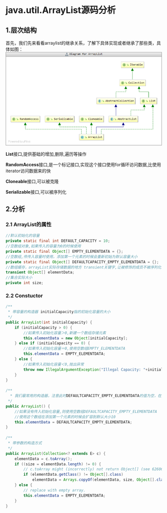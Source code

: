 # java.util.ArrayList源码分析

## 1.层次结构

首先，我们先来看看arraylist的继承关系，了解下具体实现或者继承了那些类，具体如图：
![ArrayList的继承关系](/图片/jdk1.8源码系列/arraylist.png)

**List**接口,提供基础的增加,删除,遍历等操作

**RandomAccess**接口,是一个标记接口,实现这个接口使用for循环访问数据,比使用iterator访问数据来的快

**Cloneable**接口,可以被克隆

**Serializable**接口,可以被序列化

## 2.分析
### 2.1 ArrayList的属性

```java
//默认初始化的容量
private static final int DEFAULT_CAPACITY = 10;
//空数组对象,如果传入的容量为0的时候使用
private static final Object[] EMPTY_ELEMENTDATA = {};
//空数组,传传入容量时使用，添加第一个元素的时候会重新初始为默认容量大小
private static final Object[] DEFAULTCAPACITY_EMPTY_ELEMENTDATA = {};
//数组缓存，arrayList实际存储数据的地方 transient关键字,让被修饰的成员不被序列化
transient Object[] elementData;
//集合实际大小
private int size;
```
### 2.2 Constuctor

```java
/**
 * 带容量的构造器 initialCapacity指的初始化容量的大小
 */
public ArrayList(int initialCapacity) {
    if (initialCapacity > 0) {
        //如果传入初始化容量＞0,新建一个数组存储元素
        this.elementData = new Object[initialCapacity];
    } else if (initialCapacity == 0) {
        //如果传入初始化容量＝0,使用空数组EMPTY_ELEMENTDATA
        this.elementData = EMPTY_ELEMENTDATA;
    } else {
        //如果传入初始化容量＜0,抛出异常
        throw new IllegalArgumentException("Illegal Capacity: "+initialCapacity);
    }
}

/**
  * 我们最常用的构造器，注意此时DEFAULTCAPACITY_EMPTY_ELEMENTDATA的值为空，在jdk8中，初始容量默认是0，而不是10
 */
public ArrayList() {
    //如果没有传入初始化容量,则使用空数组DEFAULTCAPACITY_EMPTY_ELEMENTDATA
    //使用这个数组在添加第一个元素的时候会扩容到默认大小10
    this.elementData = DEFAULTCAPACITY_EMPTY_ELEMENTDATA;
}

/**
 * 带参数的构造方式
 */
public ArrayList(Collection<? extends E> c) {
    elementData = c.toArray();
    if ((size = elementData.length) != 0) {
        // c.toArray might (incorrectly) not return Object[] (see 6260652)
        if (elementData.getClass() != Object[].class)
            elementData = Arrays.copyOf(elementData, size, Object[].class);
    } else {
        // replace with empty array.
        this.elementData = EMPTY_ELEMENTDATA;
    }
}
```


